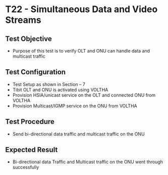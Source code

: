 # T22 - Simultaneous Data and Video Streams

## Test Objective

* Purpose of this test is to verify OLT and ONU can handle data and multicast traffic 

## Test Configuration

* Test Setup as shown in Section – 7
* Tibit OLT and ONU is activated using VOLTHA
* Provision HSIA/unicast service on the OLT and connected ONU from VOLTHA
* Provision Multicast/IGMP service on the ONU from VOLTHA

## Test Procedure

* Send bi-directional data traffic and multicast traffic on the ONU

## Expected Result

* Bi-directional data Traffic and Multicast traffic on the ONU went through successfully 
